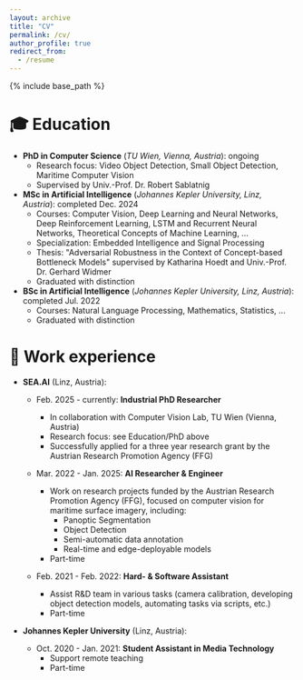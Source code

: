 ```yaml
---
layout: archive
title: "CV"
permalink: /cv/
author_profile: true
redirect_from:
  - /resume
---
```


{% include base_path %}

🎓 Education
======
* **PhD in Computer Science** (*TU Wien, Vienna, Austria*): ongoing
  * Research focus: Video Object Detection, Small Object Detection, Maritime Computer Vision
  * Supervised by Univ.-Prof. Dr. Robert Sablatnig
* **MSc in Artificial Intelligence** (*Johannes Kepler University, Linz, Austria*): completed Dec. 2024
  * Courses: Computer Vision, Deep Learning and Neural Networks, Deep Reinforcement Learning, LSTM and Recurrent Neural Networks, Theoretical Concepts of Machine Learning, ...
  * Specialization: Embedded Intelligence and Signal Processing
  * Thesis: "Adversarial Robustness in the Context of Concept-based Bottleneck Models" supervised by Katharina Hoedt and Univ.-Prof. Dr. Gerhard Widmer
  * Graduated with distinction
* **BSc in Artificial Intelligence** (*Johannes Kepler University, Linz, Austria*): completed Jul. 2022
  * Courses: Natural Language Processing, Mathematics, Statistics, ...
  * Graduated with distinction




💼 Work experience
======
* **SEA.AI** (Linz, Austria):
  * Feb. 2025 - currently: **Industrial PhD Researcher**
    * In collaboration with Computer Vision Lab, TU Wien (Vienna, Austria)
    * Research focus: see Education/PhD above
    * Successfully applied for a three year research grant by the Austrian Research Promotion Agency (FFG)

  * Mar. 2022 - Jan. 2025: **AI Researcher & Engineer**
    * Work on research projects funded by the Austrian Research Promotion Agency (FFG), focused on computer vision for maritime surface imagery, including:
      * Panoptic Segmentation
      * Object Detection
      * Semi-automatic data annotation
      * Real-time and edge-deployable models
    * Part-time

  * Feb. 2021 - Feb. 2022: **Hard- & Software Assistant**
    * Assist R&D team in various tasks (camera calibration, developing object detection models, automating tasks via scripts, etc.)
    * Part-time

* **Johannes Kepler University** (Linz, Austria):
  * Oct. 2020 - Jan. 2021: **Student Assistant in Media Technology**
    * Support remote teaching
    * Part-time
    
